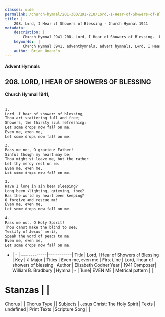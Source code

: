 ```yaml
---
classes: wide
permalink: /church-hymnal/201-300/201-210/Lord,-I-Hear-of-Showers-of-Blessing/
title: |
    208. Lord, I Hear of Showers of Blessing - Church Hymnal 1941
metadata:
    description: |
        Church Hymnal 1941 208. Lord, I Hear of Showers of Blessing.  Lord, I hear of showers of blessing,  Thou art scattering full and free;  Showers, the thirsty soul refreshing;  Let some drops now fall on me,  Even me, even me,  Let some drops now fall on me.  
    keywords:  |
        Church Hymnal 1941, adventhymnals, advent hymnals, Lord, I Hear of Showers of Blessing, Lord, I hear of showers of blessing. Even me, even me
    author: Brian Onang'o
---
```


#### Advent Hymnals
## 208. LORD, I HEAR OF SHOWERS OF BLESSING
####  Church Hymnal 1941,

```txt

1.
Lord, I hear of showers of blessing, 
Thou art scattering full and free; 
Showers, the thirsty soul refreshing; 
Let some drops now fall on me, 
Even me, even me, 
Let some drops now fall on me. 

2.
Pass me not, O gracious Father! 
Sinful though my heart may be; 
Thou might'st leave me, but the rather 
Let thy mercy rest on me. 
Even me, even me, 
Let some drops now fall on me. 

3.
Have I long in sin been sleeping? 
Long been slighting, grieving, thee? 
Has the world my heart been keeping? 
O forgive and rescue me! 
Even me, even me, 
Let some drops now fall on me. 

4.
Pass me not, O Holy Spirit! 
Thou canst make the blind to see; 
Testify of Jesus' merit, 
Speak the word of peace to me. 
Even me, even me, 
Let some drops now fall on me.


```

- |   -  |
-------------|------------|
Title | Lord, I Hear of Showers of Blessing |
Key | G Major |
Titles | Even me, even me |
First Line | Lord, I hear of showers of blessing |
Author | Elizabeth Codner
Year | 1941
Composer| William B. Bradbury |
Hymnal|  - |
Tune| EVEN ME |
Metrical pattern | |
# Stanzas |  |
Chorus |  |
Chorus Type |  |
Subjects | Jesus Christ: The Holy Spirit |
Texts | undefined |
Print Texts | 
Scripture Song |  |
    
